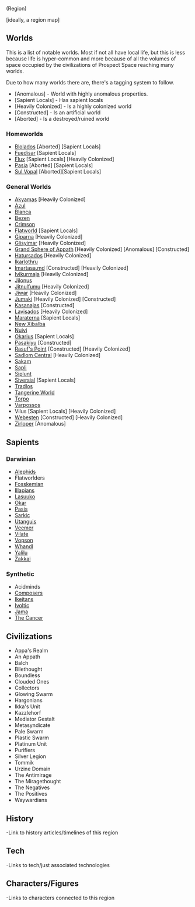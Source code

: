 (Region)

[ideally, a region map]

## Worlds

This is a list of notable worlds.  Most if not all have local life, but this is less because life is hyper-common and more because of all the volumes of space occupied by the civilizations of Prospect Space reaching many worlds.

Due to how many worlds there are, there's a tagging system to follow.

* [Anomalous] - World with highly anomalous properties.
* [Sapient Locals] - Has sapient locals
* [Heavily Colonized] - Is a highly colonized world
* [Constructed] - Is an artificial world
* [Aborted] - Is a destroyed/ruined world

### Homeworlds
- [Blolados](.../1_Worlds_Systems/Blolados.md) [Aborted] [Sapient Locals]
- [Fuedisar](/Stellar_Abyss_Setting_Bible/1_Worlds_Systems/Fuedisar.md) [Sapient Locals]
- [Flux](/Stellar_Abyss_Setting_Bible/1_Worlds_Systems/Flux.md) [Sapient Locals] [Heavily Colonized]
- [Pasia](/Stellar_Abyss_Setting_Bible/1_Worlds_Systems/Pasia.md) [Aborted] [Sapient Locals]
- [Sul Vopal](/Stellar_Abyss_Setting_Bible/1_Worlds_Systems/Sul_Vopal.md) [Aborted][Sapient Locals]

### General Worlds
- [Akyamas](/Stellar_Abyss_Setting_Bible/1_Worlds_Systems/Akyamas.md) [Heavily Colonized]
- [Azul](/Stellar_Abyss_Setting_Bible/1_Worlds_Systems/Azul.md)
- [Blanca](/Stellar_Abyss_Setting_Bible/1_Worlds_Systems/Blanca.md)
- [Bezen](/Stellar_Abyss_Setting_Bible/1_Worlds_Systems/Bezen.md)
- [Crimson](/Stellar_Abyss_Setting_Bible/1_Worlds_Systems/Crimson.md)
- [Flatworld](/Stellar_Abyss_Setting_Bible/1_Worlds_Systems/Flat_World.md) [Sapient Locals]
- [Giparna](/Stellar_Abyss_Setting_Bible/1_Worlds_Systems/Giparna.md) [Heavily Colonized]
- [Glisyimar](/Stellar_Abyss_Setting_Bible/1_Worlds_Systems/Glisyimar.md) [Heavily Colonized]
- [Grand Sphere of Appath](/Stellar_Abyss_Setting_Bible/1_Worlds_Systems/Grand_Sphere_Of_Appath.md) [Heavily Colonized] [Anomalous] [Constructed]
- [Hatursados](/Stellar_Abyss_Setting_Bible/1_Worlds_Systems/Hatursados.md) [Heavily Colonized]
- [Ikarlothru](/Stellar_Abyss_Setting_Bible/1_Worlds_Systems/Ikarlothru.md)
- [Imartasa.md](/Stellar_Abyss_Setting_Bible/1_Worlds_Systems/Imartasa.md) [Constructed] [Heavily Colonized]
- [Ivikurmaja](/Stellar_Abyss_Setting_Bible/1_Worlds_Systems/Ivikurmaja.md) [Heavily Colonized]
- [Jilonus](/Stellar_Abyss_Setting_Bible/1_Worlds_Systems/Jilonus.md)
- [Jitnulfumu](/Stellar_Abyss_Setting_Bible/1_Worlds_Systems/Jitnulfumu.md) [Heavily Colonized]
- [Jiwar](/Stellar_Abyss_Setting_Bible/1_Worlds_Systems/Jiwar.md) [Heavily Colonized]
- [Jumaki](/Stellar_Abyss_Setting_Bible/1_Worlds_Systems/Jumaki.md)  [Heavily Colonized] [Constructed]
- [Kasanajas](/Stellar_Abyss_Setting_Bible/1_Worlds_Systems/Kasanajas.md) [Constructed]
- [Lavisados](/Stellar_Abyss_Setting_Bible/1_Worlds_Systems/Lavisados.md) [Heavily Colonized]
- [Maraterna](/Stellar_Abyss_Setting_Bible/1_Worlds_Systems/Maraterna.md) [Sapient Locals]
- [New Xibalba](/Stellar_Abyss_Setting_Bible/1_Worlds_Systems/Xibalba.md)
- [Nuivi](/Stellar_Abyss_Setting_Bible/1_Worlds_Systems/Nuivi.md)
- [Okarius](/Stellar_Abyss_Setting_Bible/1_Worlds_Systems/Okaria.md) [Sapient Locals]
- [Pasakiyu](/Stellar_Abyss_Setting_Bible/1_Worlds_Systems/Pasakiyu.md) [Constructed]
- [Rasuf's Point](/Stellar_Abyss_Setting_Bible/1_Worlds_Systems/Rasufs_Point.md) [Constructed] [Heavily Colonized]
- [Sadlom Central](/Stellar_Abyss_Setting_Bible/1_Worlds_Systems/Sadlom_Central.md) [Heavily Colonized]
- [Sakam](/Stellar_Abyss_Setting_Bible/1_Worlds_Systems/Sakam.md)
- [Sapli](/Stellar_Abyss_Setting_Bible/1_Worlds_Systems/Sapli.md)
- [Siplunt](/Stellar_Abyss_Setting_Bible/1_Worlds_Systems/Siplunt.md)
- [Siversial](/Stellar_Abyss_Setting_Bible/1_Worlds_Systems/Lamsis.md) [Sapient Locals]
- [Tradlos](/Stellar_Abyss_Setting_Bible/1_Worlds_Systems/Tradlos.md)
- [Tangerine World](/Stellar_Abyss_Setting_Bible/1_Worlds_Systems/Tangerine_World.md)
- [Torpo](/Stellar_Abyss_Setting_Bible/1_Worlds_Systems/Torpo.md)
- [Varpossos](/Stellar_Abyss_Setting_Bible/1_Worlds_Systems/Varpossos.md)
- Vilus [Sapient Locals] [Heavily Colonized]
- [Webesten](/Stellar_Abyss_Setting_Bible/1_Worlds_Systems/Webesten.md)  [Constructed] [Heavily Colonized]
- [Zirloper](/Stellar_Abyss_Setting_Bible/1_Worlds_Systems/Zirloper.md) [Anomalous]

## Sapients

### Darwinian
- [Alephids](/Stellar_Abyss_Setting_Bible/2_Sapients/Alephid.md)
- Flatworlders
- [Fosskemian](/Stellar_Abyss_Setting_Bible/2_Sapients/Fosskemians.md)
- [Illapians](/Stellar_Abyss_Setting_Bible/2_Sapients/Illapian.md)
- [Lasuuko](/Stellar_Abyss_Setting_Bible/2_Sapients/Lasuuko.md)
- [Okar](/Stellar_Abyss_Setting_Bible/2_Sapients/Okar.md)
- [Pasis](/Stellar_Abyss_Setting_Bible/2_Sapients/Pasis.md)
- [Sarkic](/Stellar_Abyss_Setting_Bible/2_Sapients/Sarkic.md)
- [Utanguis](/Stellar_Abyss_Setting_Bible/2_Sapients/Cyrawaloc.md)
- [Veemer](/Stellar_Abyss_Setting_Bible/2_Sapients/Veemer.md)
- [Vilate](/Stellar_Abyss_Setting_Bible/2_Sapients/Vilate.md)
- [Vopson](/Stellar_Abyss_Setting_Bible/2_Sapients/Vopson.md)
- [Whandl](/Stellar_Abyss_Setting_Bible/2_Sapients/Whandl.md)
- [Yalilu](/Stellar_Abyss_Setting_Bible/2_Sapients/Yalilu.md)
- [Zakkai](/Stellar_Abyss_Setting_Bible/2_Sapients/Zakkai.md)



### Synthetic

- Acidminds
- [Composers](/Stellar_Abyss_Setting_Bible/2_Sapients/Synthetic/Composers.md)
- [Ikeitans](/Stellar_Abyss_Setting_Bible/2_Sapients/Synthetic/Ikeitans.md)
- [Ivoltic](/Stellar_Abyss_Setting_Bible/2_Sapients/Ivoltic.md)
- [Jama](/Stellar_Abyss_Setting_Bible/2_Sapients/Synthetic/Jama.md)
- [The Cancer ](/Stellar_Abyss_Setting_Bible/2_Sapients/Synthetic/Cancer.md)

## Civilizations
- Appa's Realm
- An Appath
- Balch
- Bilethought
- Boundless
- Clouded Ones
- Collectors
- Glowing Swarm
- Hargonians
- Ikka's Unit
- Kazzlehorf
- Mediator Gestalt
- Metasyndicate
- Pale Swarm
- Plastic Swarm
- Platinum Unit
- Purifiers
- Silver Legion
- Tommik
- Urzine Domain
- The Antimirage
- The Miragethought
- The Negatives
- The Positives
- Waywardians


## History
-Link to history articles/timelines of this region
## Tech
-Links to tech/just associated technologies
## Characters/Figures
-Links to characters connected to this region
